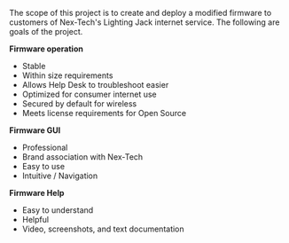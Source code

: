 The scope of this project is to create and deploy a modified firmware to customers of Nex-Tech's Lighting Jack internet service. The following are goals of the project.


**Firmware operation**
  * Stable
  * Within size requirements
  * Allows Help Desk to troubleshoot easier
  * Optimized for consumer internet use
  * Secured by default for wireless
  * Meets license requirements for Open Source

**Firmware GUI**
  * Professional
  * Brand association with Nex-Tech
  * Easy to use
  * Intuitive / Navigation

**Firmware Help**
  * Easy to understand
  * Helpful
  * Video, screenshots, and text documentation